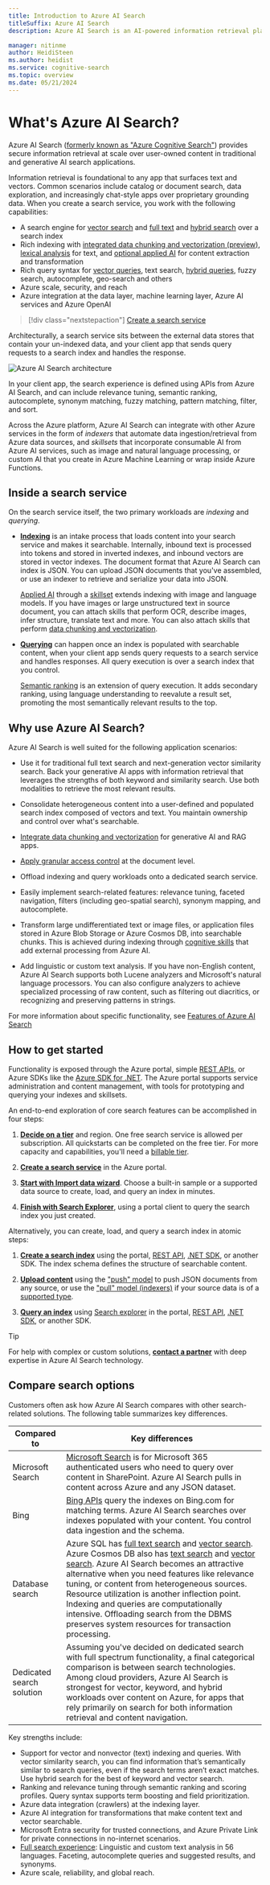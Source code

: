 ```yaml
---
title: Introduction to Azure AI Search
titleSuffix: Azure AI Search
description: Azure AI Search is an AI-powered information retrieval platform, helps developers build rich search experiences and generative AI apps that combine large language models with enterprise data.

manager: nitinme
author: HeidiSteen
ms.author: heidist
ms.service: cognitive-search
ms.topic: overview
ms.date: 05/21/2024
---
```


# What's Azure AI Search?

Azure AI Search ([formerly known as "Azure Cognitive Search"](whats-new.md#new-service-name)) provides secure information retrieval at scale over user-owned content in traditional and generative AI search applications.

Information retrieval is foundational to any app that surfaces text and vectors. Common scenarios include catalog or document search, data exploration, and increasingly chat-style apps over proprietary grounding data. When you create a search service, you work with the following capabilities:

+ A search engine for [vector search](vector-search-overview.md) and [full text](search-lucene-query-architecture.md) and [hybrid search](hybrid-search-overview.md) over a search index 
+ Rich indexing with [integrated data chunking and vectorization (preview)](vector-search-integrated-vectorization.md), [lexical analysis](search-analyzers.md) for text, and [optional applied AI](cognitive-search-concept-intro.md) for content extraction and transformation
+ Rich query syntax for [vector queries](vector-search-how-to-query.md), text search, [hybrid queries](hybrid-search-how-to-query.md), fuzzy search, autocomplete, geo-search and others
+ Azure scale, security, and reach
+ Azure integration at the data layer, machine learning layer, Azure AI services and Azure OpenAI

> [!div class="nextstepaction"]
> [Create a search service](search-create-service-portal.md)

Architecturally, a search service sits between the external data stores that contain your un-indexed data, and your client app that sends query requests to a search index and handles the response.

![Azure AI Search architecture](media/search-what-is-azure-search/azure-search.svg "Azure AI Search architecture")

In your client app, the search experience is defined using APIs from Azure AI Search, and can include relevance tuning, semantic ranking, autocomplete, synonym matching, fuzzy matching, pattern matching, filter, and sort.

Across the Azure platform, Azure AI Search can integrate with other Azure services in the form of *indexers* that automate data ingestion/retrieval from Azure data sources, and *skillsets* that incorporate consumable AI from Azure AI services, such as image and natural language processing, or custom AI that you create in Azure Machine Learning or wrap inside Azure Functions.

## Inside a search service

On the search service itself, the two primary workloads are *indexing* and *querying*. 

+ [**Indexing**](search-what-is-an-index.md) is an intake process that loads content into your search service and makes it searchable. Internally, inbound text is processed into tokens and stored in inverted indexes, and inbound vectors are stored in vector indexes. The document format that Azure AI Search can index is JSON. You can upload JSON documents that you've assembled, or use an indexer to retrieve and serialize your data into JSON. 

  [Applied AI](cognitive-search-concept-intro.md) through a [skillset](cognitive-search-working-with-skillsets.md) extends indexing with image and language models. If you have images or large unstructured text in source document, you can attach skills that perform OCR, describe images, infer structure, translate text and more. You can also attach skills that perform [data chunking and vectorization](vector-search-integrated-vectorization.md).

+ [**Querying**](search-query-overview.md) can happen once an index is populated with searchable content, when your client app sends query requests to a search service and handles responses. All query execution is over a search index that you control.

  [Semantic ranking](semantic-search-overview.md) is an extension of query execution. It adds secondary ranking, using language understanding to reevalute a result set, promoting the most semantically relevant results to the top.

## Why use Azure AI Search?

Azure AI Search is well suited for the following application scenarios:

+ Use it for traditional full text search and next-generation vector similarity search. Back your generative AI apps with information retrieval that leverages the strengths of both keyword and similarity search. Use both modalities to retrieve the most relevant results.

+ Consolidate heterogeneous content into a user-defined and populated search index composed of vectors and text. You maintain ownership and control over what's searchable.

+ [Integrate data chunking and vectorization](vector-search-integrated-vectorization.md) for generative AI and RAG apps.

+ [Apply granular access control](https://techcommunity.microsoft.com/t5/azure-ai-services-blog/access-control-in-generative-ai-applications-with-azure/ba-p/3956408) at the document level.

+ Offload indexing and query workloads onto a dedicated search service.

+ Easily implement search-related features: relevance tuning, faceted navigation, filters (including geo-spatial search), synonym mapping, and autocomplete.

+ Transform large undifferentiated text or image files, or application files stored in Azure Blob Storage or Azure Cosmos DB, into searchable chunks. This is achieved during indexing through [cognitive skills](cognitive-search-concept-intro.md) that add external processing from Azure AI.

+ Add linguistic or custom text analysis. If you have non-English content, Azure AI Search supports both Lucene analyzers and Microsoft's natural language processors. You can also configure analyzers to achieve specialized processing of raw content, such as filtering out diacritics, or recognizing and preserving patterns in strings.

For more information about specific functionality, see [Features of Azure AI Search](search-features-list.md)

## How to get started

Functionality is exposed through the Azure portal, simple [REST APIs](/rest/api/searchservice/), or Azure SDKs like the [Azure SDK for .NET](search-howto-dotnet-sdk.md). The Azure portal supports service administration and content management, with tools for prototyping and querying your indexes and skillsets. 

An end-to-end exploration of core search features can be accomplished in four steps:

1. [**Decide on a tier**](search-sku-tier.md) and region. One free search service is allowed per subscription. All quickstarts can be completed on the free tier. For more capacity and capabilities, you'll need a [billable tier](https://azure.microsoft.com/pricing/details/search/).

1. [**Create a search service**](search-create-service-portal.md) in the Azure portal.

1. [**Start with Import data wizard**](search-get-started-portal.md). Choose a built-in sample or a supported data source to create, load, and query an index in minutes.

1. [**Finish with Search Explorer**](search-explorer.md), using a portal client to query the search index you just created.

Alternatively, you can create, load, and query a search index in atomic steps:

1. [**Create a search index**](search-what-is-an-index.md) using the portal, [REST API](/rest/api/searchservice/create-index), [.NET SDK](search-howto-dotnet-sdk.md), or another SDK. The index schema defines the structure of searchable content.

1. [**Upload content**](search-what-is-data-import.md) using the ["push" model](tutorial-optimize-indexing-push-api.md) to push JSON documents from any source, or use the ["pull" model (indexers)](search-indexer-overview.md) if your source data is of a [supported type](search-indexer-overview.md#supported-data-sources).

1. [**Query an index**](search-query-overview.md) using [Search explorer](search-explorer.md) in the portal, [REST API](search-get-started-rest.md), [.NET SDK](/dotnet/api/azure.search.documents.searchclient.search), or another SDK.

> [!TIP]
> For help with complex or custom solutions, [**contact a partner**](resource-partners-knowledge-mining.md) with deep expertise in Azure AI Search technology.

## Compare search options

Customers often ask how Azure AI Search compares with other search-related solutions. The following table summarizes key differences.

| Compared to | Key differences |
|-------------|-----------------|
| Microsoft Search | [Microsoft Search](/microsoftsearch/overview-microsoft-search) is for Microsoft 365 authenticated users who need to query over content in SharePoint. Azure AI Search pulls in content across Azure and any JSON dataset. |
|Bing | [Bing APIs](/bing/search-apis/bing-web-search/bing-api-comparison) query the indexes on Bing.com for matching terms. Azure AI Search searches over indexes populated with your content. You control data ingestion and the schema. |
|Database search | Azure SQL has [full text search](/sql/relational-databases/search/full-text-search) and [vector search](/samples/azure-samples/azure-sql-db-openai/azure-sql-db-openai/). Azure Cosmos DB also has [text search](/azure/cosmos-db/nosql/query/) and [vector search](/azure/cosmos-db/vector-database). Azure AI Search becomes an attractive alternative when you need features like relevance tuning, or content from heterogeneous sources. Resource utilization is another inflection point. Indexing and queries are computationally intensive. Offloading search from the DBMS preserves system resources for transaction processing. |
|Dedicated search solution | Assuming you've decided on dedicated search with full spectrum functionality, a final categorical comparison is between search technologies. Among cloud providers, Azure AI Search is strongest for vector, keyword, and hybrid workloads over content on Azure, for apps that rely primarily on search for both information retrieval and content navigation. |

Key strengths include:

+ Support for vector and nonvector (text) indexing and queries. With vector similarity search, you can find information that’s semantically similar to search queries, even if the search terms aren’t exact matches. Use hybrid search for the best of keyword and vector search.
+ Ranking and relevance tuning through semantic ranking and scoring profiles. Query syntax supports term boosting and field prioritization.
+ Azure data integration (crawlers) at the indexing layer.
+ Azure AI integration for transformations that make content text and vector searchable.
+ Microsoft Entra security for trusted connections, and Azure Private Link for private connections in no-internet scenarios.
+ [Full search experience](search-features-list.md): Linguistic and custom text analysis in 56 languages. Faceting, autocomplete queries and suggested results, and synonyms.
+ Azure scale, reliability, and global reach.
